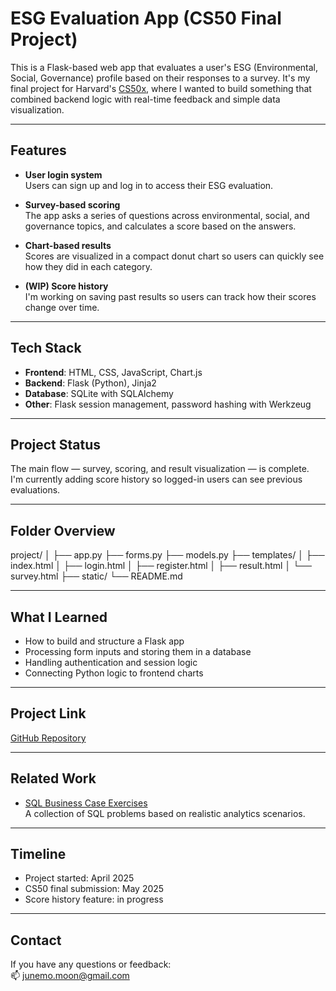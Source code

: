 # ESG Evaluation App (CS50 Final Project)

This is a Flask-based web app that evaluates a user's ESG (Environmental, Social, Governance) profile based on their responses to a survey. It's my final project for Harvard's [CS50x](https://cs50.harvard.edu/x), where I wanted to build something that combined backend logic with real-time feedback and simple data visualization.

---

## Features

- **User login system**  
  Users can sign up and log in to access their ESG evaluation.

- **Survey-based scoring**  
  The app asks a series of questions across environmental, social, and governance topics, and calculates a score based on the answers.

- **Chart-based results**  
  Scores are visualized in a compact donut chart so users can quickly see how they did in each category.

- **(WIP) Score history**  
  I'm working on saving past results so users can track how their scores change over time.

---

## Tech Stack

- **Frontend**: HTML, CSS, JavaScript, Chart.js  
- **Backend**: Flask (Python), Jinja2  
- **Database**: SQLite with SQLAlchemy  
- **Other**: Flask session management, password hashing with Werkzeug

---

## Project Status

The main flow — survey, scoring, and result visualization — is complete.  
I'm currently adding score history so logged-in users can see previous evaluations.

---

## Folder Overview

project/
│
├── app.py
├── forms.py
├── models.py
├── templates/
│ ├── index.html
│ ├── login.html
│ ├── register.html
│ ├── result.html
│ └── survey.html
├── static/
└── README.md


---

## What I Learned

- How to build and structure a Flask app
- Processing form inputs and storing them in a database
- Handling authentication and session logic
- Connecting Python logic to frontend charts

---

## Project Link

[GitHub Repository](https://github.com/yourusername/esg-evaluation-app)

---

## Related Work

- [SQL Business Case Exercises](https://github.com/yourusername/sql-business-cases)  
  A collection of SQL problems based on realistic analytics scenarios.

---

## Timeline

- Project started: April 2025  
- CS50 final submission: May 2025  
- Score history feature: in progress

---

## Contact

If you have any questions or feedback:  
📫 junemo.moon@gmail.com

